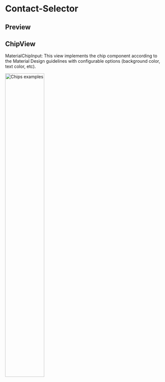 # Contact-Selector
## Preview



## ChipView
MaterialChipInput: This view implements the chip component according to the Material Design guidelines with configurable options (background color, text color, etc).

<img src="https://github.com/pchmn/MaterialChipsInput/blob/master/docs/chips-examples.png" alt="Chips examples" width="50%"/>
